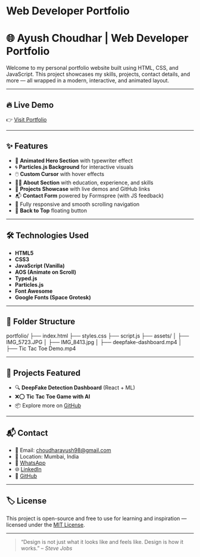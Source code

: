 # Web Developer Portfolio
# 🌐 Ayush Choudhar | Web Developer Portfolio

Welcome to my personal portfolio website built using HTML, CSS, and JavaScript. This project showcases my skills, projects, contact details, and more — all wrapped in a modern, interactive, and animated layout.

---

## 🔥 Live Demo

👉 [Visit Portfolio](https://ayushtechie-7.github.io/Web-Developer-Portfolio/)

---

## ✨ Features

- 🔵 **Animated Hero Section** with typewriter effect
- 🌀 **Particles.js Background** for interactive visuals
- 🖱️ **Custom Cursor** with hover effects
- 🧑‍💻 **About Section** with education, experience, and skills
- 🧠 **Projects Showcase** with live demos and GitHub links
- 📬 **Contact Form** powered by Formspree (with JS feedback)
- 📱 Fully responsive and smooth scrolling navigation
- 🔼 **Back to Top** floating button

---

## 🛠️ Technologies Used

- **HTML5**
- **CSS3**
- **JavaScript (Vanilla)**
- **AOS (Animate on Scroll)**
- **Typed.js**
- **Particles.js**
- **Font Awesome**
- **Google Fonts (Space Grotesk)**

---

## 📁 Folder Structure

portfolio/
├── index.html
├── styles.css
├── script.js
├── assets/
│ ├── IMG_5723.JPG
│ ├── IMG_8413.jpg
│ ├── deepfake-dashboard.mp4
│ ├── Tic Tac Toe Demo.mp4



---

## 🧠 Projects Featured

- 🔍 **DeepFake Detection Dashboard** (React + ML)
- ❌⭕ **Tic Tac Toe Game with AI**
- 📦 Explore more on [GitHub](https://github.com/AyushTechie-7/)

---

## 📬 Contact

- 📧 Email: choudharayush98@gmail.com  
- 📍 Location: Mumbai, India  
- 💬 [WhatsApp](https://wa.me/919892890108)  
- 🌐 [LinkedIn](https://www.linkedin.com/in/ayush-choudhar-ab0796323/)  
- 🐙 [GitHub](https://github.com/AyushTechie-7)

---

## 🏷️ License

This project is open-source and free to use for learning and inspiration — licensed under the [MIT License](LICENSE).

---

> “Design is not just what it looks like and feels like. Design is how it works.” – *Steve Jobs*

